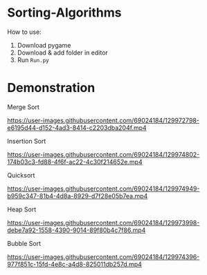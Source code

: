# Sorting-Algorithms

How to use:
1. Download pygame
2. Download & add folder in editor
3. Run `Run.py`

# Demonstration

Merge Sort

https://user-images.githubusercontent.com/69024184/129972798-e6195d44-d152-4ad3-8414-c2203dba204f.mp4

Insertion Sort

https://user-images.githubusercontent.com/69024184/129974802-174b03c3-fd88-4f6f-ac22-4c30f214652e.mp4

Quicksort

https://user-images.githubusercontent.com/69024184/129974949-b959c347-81b4-4d8a-8929-d7f28e05b7ea.mp4

Heap Sort

https://user-images.githubusercontent.com/69024184/129973998-debe7a92-1558-4390-9014-89f80b4c7f86.mp4

Bubble Sort

https://user-images.githubusercontent.com/69024184/129974396-977f851c-15fd-4e8c-a4d8-825011db257d.mp4
